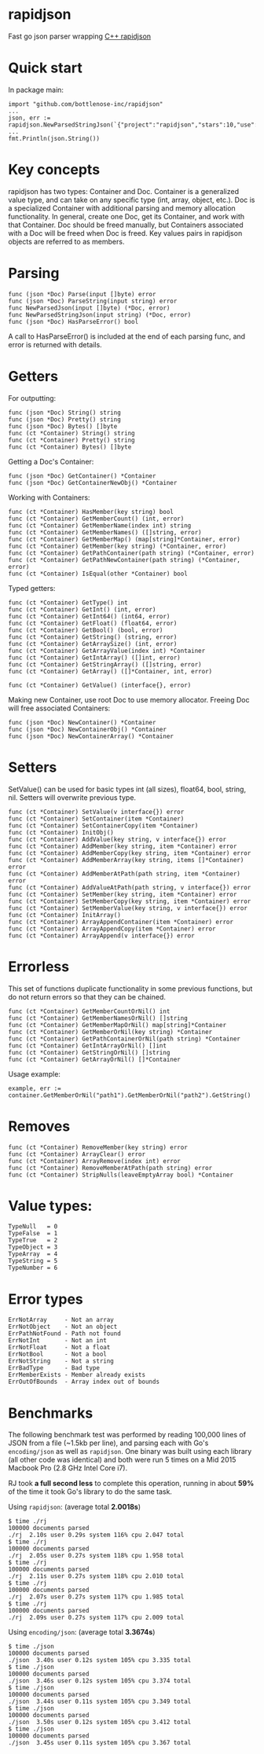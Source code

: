 # rapidjson

Fast go json parser wrapping [C++ rapidjson](https://github.com/miloyip/rapidjson)

# Quick start

In package main:

    import "github.com/bottlenose-inc/rapidjson"
    ...
    json, err := rapidjson.NewParsedStringJson(`{"project":"rapidjson","stars":10,"use":"everywhere"}`)
    ...
    fmt.Println(json.String())

# Key concepts

rapidjson has two types: Container and Doc. Container is a generalized value type, and can take on any specific type (int, array, object, etc.). Doc is a specialized Container with additional parsing and memory allocation functionality. In general, create one Doc, get its Container, and work with that Container. Doc should be freed manually, but Containers associated with a Doc will be freed when Doc is freed. Key values pairs in rapidjson objects are referred to as members.

# Parsing

    func (json *Doc) Parse(input []byte) error
    func (json *Doc) ParseString(input string) error
    func NewParsedJson(input []byte) (*Doc, error)
    func NewParsedStringJson(input string) (*Doc, error)
    func (json *Doc) HasParseError() bool

A call to HasParseError() is included at the end of each parsing func, and error is returned with details.

# Getters

For outputting:

    func (json *Doc) String() string
    func (json *Doc) Pretty() string
    func (json *Doc) Bytes() []byte
    func (ct *Container) String() string
    func (ct *Container) Pretty() string
    func (ct *Container) Bytes() []byte

Getting a Doc's Container:

    func (json *Doc) GetContainer() *Container
    func (json *Doc) GetContainerNewObj() *Container

Working with Containers:

    func (ct *Container) HasMember(key string) bool
    func (ct *Container) GetMemberCount() (int, error)
    func (ct *Container) GetMemberName(index int) string
    func (ct *Container) GetMemberNames() ([]string, error)
    func (ct *Container) GetMemberMap() (map[string]*Container, error)
    func (ct *Container) GetMember(key string) (*Container, error)
    func (ct *Container) GetPathContainer(path string) (*Container, error)
    func (ct *Container) GetPathNewContainer(path string) (*Container, error)
    func (ct *Container) IsEqual(other *Container) bool

Typed getters:

    func (ct *Container) GetType() int
    func (ct *Container) GetInt() (int, error)
    func (ct *Container) GetInt64() (int64, error)
    func (ct *Container) GetFloat() (float64, error)
    func (ct *Container) GetBool() (bool, error)
    func (ct *Container) GetString() (string, error)
    func (ct *Container) GetArraySize() (int, error)
    func (ct *Container) GetArrayValue(index int) *Container
    func (ct *Container) GetIntArray() ([]int, error)
    func (ct *Container) GetStringArray() ([]string, error)
    func (ct *Container) GetArray() ([]*Container, int, error)

    func (ct *Container) GetValue() (interface{}, error)

Making new Container, use root Doc to use memory allocator. Freeing Doc will free associated Containers:

    func (json *Doc) NewContainer() *Container
    func (json *Doc) NewContainerObj() *Container
    func (json *Doc) NewContainerArray() *Container

# Setters

SetValue() can be used for basic types int (all sizes), float64, bool, string, nil. Setters will overwrite previous type.

    func (ct *Container) SetValue(v interface{}) error
    func (ct *Container) SetContainer(item *Container)
    func (ct *Container) SetContainerCopy(item *Container)
    func (ct *Container) InitObj()
    func (ct *Container) AddValue(key string, v interface{}) error
    func (ct *Container) AddMember(key string, item *Container) error
    func (ct *Container) AddMemberCopy(key string, item *Container) error
    func (ct *Container) AddMemberArray(key string, items []*Container) error
    func (ct *Container) AddMemberAtPath(path string, item *Container) error
    func (ct *Container) AddValueAtPath(path string, v interface{}) error
    func (ct *Container) SetMember(key string, item *Container) error
    func (ct *Container) SetMemberCopy(key string, item *Container) error
    func (ct *Container) SetMemberValue(key string, v interface{}) error
    func (ct *Container) InitArray()
    func (ct *Container) ArrayAppendContainer(item *Container) error
    func (ct *Container) ArrayAppendCopy(item *Container) error
    func (ct *Container) ArrayAppend(v interface{}) error

# Errorless

This set of functions duplicate functionality in some previous functions, but do not return errors so that they can be chained.

    func (ct *Container) GetMemberCountOrNil() int
    func (ct *Container) GetMemberNamesOrNil() []string
    func (ct *Container) GetMemberMapOrNil() map[string]*Container
    func (ct *Container) GetMemberOrNil(key string) *Container
    func (ct *Container) GetPathContainerOrNil(path string) *Container
    func (ct *Container) GetIntArrayOrNil() []int
    func (ct *Container) GetStringOrNil() []string
    func (ct *Container) GetArrayOrNil() []*Container

Usage example:

    example, err := container.GetMemberOrNil("path1").GetMemberOrNil("path2").GetString()

# Removes

    func (ct *Container) RemoveMember(key string) error
    func (ct *Container) ArrayClear() error
    func (ct *Container) ArrayRemove(index int) error
    func (ct *Container) RemoveMemberAtPath(path string) error
    func (ct *Container) StripNulls(leaveEmptyArray bool) *Container

# Value types:

	TypeNull   = 0
	TypeFalse  = 1
	TypeTrue   = 2
	TypeObject = 3
	TypeArray  = 4
	TypeString = 5
	TypeNumber = 6

# Error types

	ErrNotArray     - Not an array
	ErrNotObject    - Not an object
	ErrPathNotFound - Path not found
	ErrNotInt       - Not an int
	ErrNotFloat     - Not a float
	ErrNotBool      - Not a bool
	ErrNotString    - Not a string
	ErrBadType      - Bad type
	ErrMemberExists - Member already exists
	ErrOutOfBounds  - Array index out of bounds

# Benchmarks

The following benchmark test was performed by reading 100,000 lines of JSON from a file (~1.5kb per line), and parsing each with Go's `encoding/json` as well as `rapidjson`. One binary was built using each library (all other code was identical) and both were run 5 times on a Mid 2015 Macbook Pro (2.8 GHz Intel Core i7).

RJ took **a full second less** to complete this operation, running in about **59%** of the time it took Go's library to do the same task.

Using `rapidjson`: (average total **2.0018s**)

    $ time ./rj
    100000 documents parsed
    ./rj  2.10s user 0.29s system 116% cpu 2.047 total
    $ time ./rj
    100000 documents parsed
    ./rj  2.05s user 0.27s system 118% cpu 1.958 total
    $ time ./rj
    100000 documents parsed
    ./rj  2.11s user 0.27s system 118% cpu 2.010 total
    $ time ./rj
    100000 documents parsed
    ./rj  2.07s user 0.27s system 117% cpu 1.985 total
    $ time ./rj
    100000 documents parsed
    ./rj  2.09s user 0.27s system 117% cpu 2.009 total

Using `encoding/json`: (average total **3.3674s**)

    $ time ./json
    100000 documents parsed
    ./json  3.40s user 0.12s system 105% cpu 3.335 total
    $ time ./json
    100000 documents parsed
    ./json  3.46s user 0.12s system 105% cpu 3.374 total
    $ time ./json
    100000 documents parsed
    ./json  3.44s user 0.11s system 105% cpu 3.349 total
    $ time ./json
    100000 documents parsed
    ./json  3.50s user 0.12s system 105% cpu 3.412 total
    $ time ./json
    100000 documents parsed
    ./json  3.45s user 0.11s system 105% cpu 3.367 total
